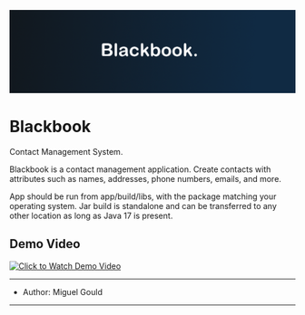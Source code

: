 ![Blackbook Logo](https://github.com/miggboy/Blackbook/blob/master/app/src/main/resources/IMG/logo.png)

# Blackbook
Contact Management System.

Blackbook is a contact management application. Create contacts with attributes such as names, addresses, phone numbers, emails, and more.

App should be run from app/build/libs, with the package matching your operating system. Jar build is standalone and can be transferred to any other location as long as Java 17 is present.

## Demo Video
[![Click to Watch Demo Video](https://img.youtube.com/vi/qep-ZDOAbmw&ab/0.jpg)](https://www.youtube.com/watch?v=qep-ZDOAbmw&ab)



---
- Author: Miguel Gould
---
